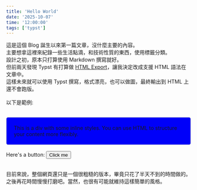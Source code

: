 ```yaml
---
title: 'Hello World'
date: '2025-10-07'
time: '12:00:00'
tags: ['typst']
---
```


這是這個 Blog 誕生以來第一篇文章，沒什麼主要的內容。  
主要想拿這裡來紀錄一些生活點滴，和技術性質的東西，使用標籤分類。  
設計之初，原本只打算使用 Markdown 撰寫就好。  
但前兩天發現 Typst 有打算做 [HTML Export](https://github.com/typst/typst/issues/721)，讓我決定改成支援 HTML 語法在文章中。  
這樣未來就可以使用 Typst 撰寫，格式漂亮，也可以做圖，最終輸出到 HTML 上還不會跑版。  
  \
以下是範例:  

<br>
<div style="padding: 20px; border: 1px solid #ccc; border-radius: 5px; background-color: #0000f9;">
  This is a div with some inline styles. You can use HTML to structure your content more flexibly.
</div>
<br>
Here's a button: <button onClick="alert('Hello from inline HTML!')">Click me</button>
<br>
<br>

目前來說，整個網頁還只是一個很粗糙的版本，畢竟只花了半天不到的時間做的。  
之後再花時間慢慢打磨吧。當然，也很有可能就維持這樣簡單的風格。  